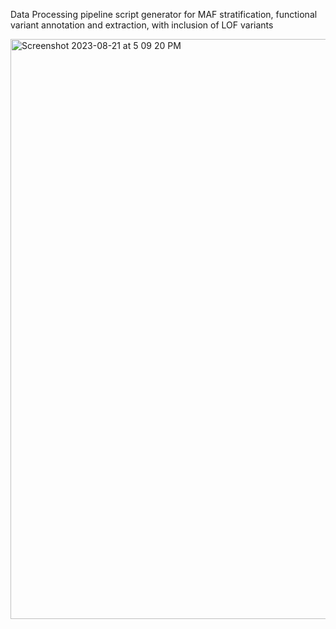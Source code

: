 Data Processing pipeline script generator for MAF stratification, functional variant annotation and extraction, with inclusion of LOF variants

<img width="928" alt="Screenshot 2023-08-21 at 5 09 20 PM" src="https://github.com/drip2hardpanu/LubbeLab/assets/104647074/598e523f-16b2-4ec3-9b85-c5282168b70e">
